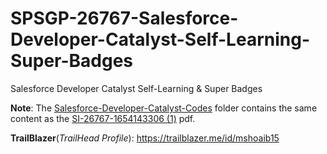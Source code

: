 # SPSGP-26767-Salesforce-Developer-Catalyst-Self-Learning-Super-Badges
Salesforce Developer Catalyst Self-Learning &amp; Super Badges

**Note**: The [Salesforce-Developer-Catalyst-Codes](Salesforce-Developer-Catalyst-Codes) folder contains the same content as the [SI-26767-1654143306 (1)](SI-26767-1654143306%20(1).pdf) pdf.

**TrailBlazer**(_TrailHead Profile_): https://trailblazer.me/id/mshoaib15
